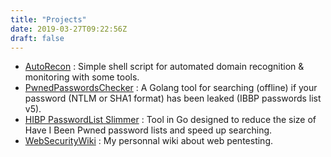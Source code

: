 ```yaml
---
title: "Projects"
date: 2019-03-27T09:22:56Z
draft: false
---
```


 - [AutoRecon](https://github.com/JoshuaMart/AutoRecon) : Simple shell script for automated domain recognition & monitoring with some tools.  
 - [PwnedPasswordsChecker](https://github.com/JoshuaMart/PwnedPasswordsChecker) : A Golang tool for searching (offline) if your password (NTLM or SHA1 format) has been leaked (IBBP passwords list v5).  
 - [HIBP PasswordList Slimmer](https://github.com/JoshuaMart/HIBP_PasswordList_Slimmer) : Tool in Go designed to reduce the size of Have I Been Pwned password lists and speed up searching.
 - [WebSecurityWiki](https://github.com/JoshuaMart/WebSecurityWiki) : My personnal wiki about web pentesting.